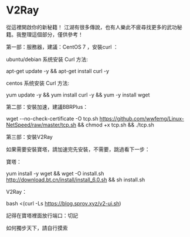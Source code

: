# V2Ray


從這裡開啟你的新秘籍！
江湖有很多傳說，也有人樂此不疲尋找更多的武功秘籍。我整理這個部分，僅供參考！

第一部：服務器，建議：CentOS 7 ，安裝curl ：

ubuntu/debian 系统安装 Curl 方法:

apt-get update -y && apt-get install curl -y

centos 系统安装 Curl 方法:

yum update -y && yum install curl -y && yum -y install wget

第二部：安裝加速，建議BBRPlus：

wget --no-check-certificate -O tcp.sh https://github.com/wwfemg/Linux-NetSpeed/raw/master/tcp.sh && chmod +x tcp.sh && ./tcp.sh

第三部：安裝V2Ray

如果需要安裝寶塔，請加速完先安裝，不需要，跳過看下一步：

寶塔：

yum install -y wget && wget -O install.sh http://download.bt.cn/install/install_6.0.sh && sh install.sh

V2Ray：

bash <(curl -Ls https://blog.sprov.xyz/v2-ui.sh)

記得在寶塔裡面放行端口：切記


如何獨步天下，請自行摸索
